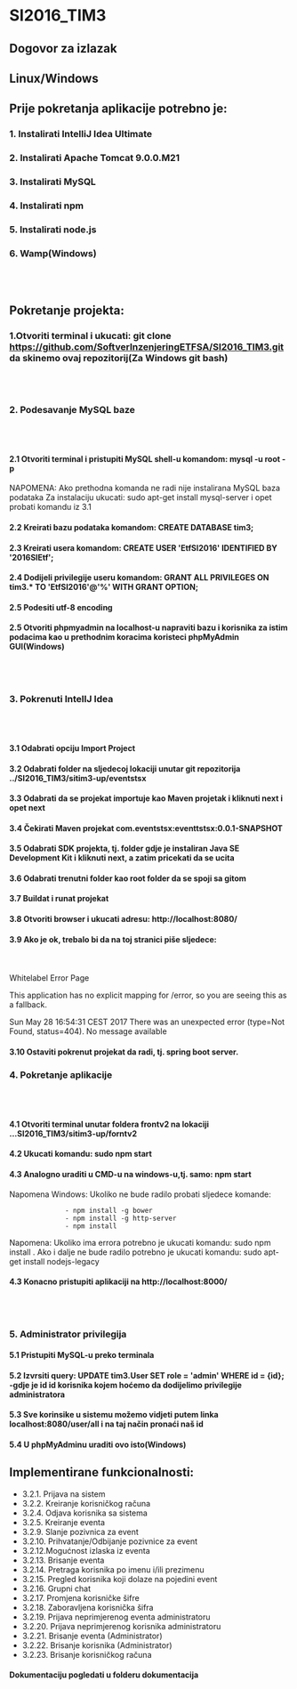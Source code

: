 # SI2016_TIM3

## Dogovor za izlazak

## Linux/Windows 

## Prije pokretanja aplikacije potrebno je:

### 1. Instalirati IntelliJ Idea Ultimate

### 2. Instalirati Apache Tomcat 9.0.0.M21

### 3. Instalirati MySQL

### 4. Instalirati npm

### 5. Instalirati node.js

### 6. Wamp(Windows)
<br></br>
## Pokretanje projekta:

### 1.Otvoriti terminal i ukucati: git clone https://github.com/SoftverInzenjeringETFSA/SI2016_TIM3.git da skinemo ovaj repozitorij(Za Windows git bash)
<br></br>
### 2. Podesavanje MySQL baze
<br></br>
#### 2.1 Otvoriti terminal i pristupiti MySQL shell-u komandom: mysql -u root -p 

NAPOMENA: Ako prethodna komanda ne radi nije instalirana MySQL baza podataka
          Za instalaciju ukucati: sudo apt-get install mysql-server i opet probati komandu iz 3.1
    
#### 2.2 Kreirati bazu podataka komandom: CREATE DATABASE tim3; 
#### 2.3 Kreirati usera komandom: CREATE USER 'EtfSI2016' IDENTIFIED BY '2016SIEtf';
#### 2.4 Dodijeli privilegije useru komandom: GRANT ALL PRIVILEGES ON tim3.* TO 'EtfSI2016'@'%' WITH GRANT OPTION;
#### 2.5 Podesiti utf-8 encoding

#### 2.5 Otvoriti phpmyadmin na localhost-u napraviti bazu i korisnika za istim podacima kao u prethodnim koracima koristeci phpMyAdmin GUI(Windows)
<br></br>
### 3. Pokrenuti IntellJ Idea
<br></br>
#### 3.1 Odabrati opciju Import Project 
#### 3.2 Odabrati folder na sljedecoj lokaciji unutar git repozitorija ../SI2016_TIM3/sitim3-up/eventstsx      
#### 3.3 Odabrati da se projekat importuje kao Maven projetak i kliknuti next i opet next
#### 3.4 Čekirati Maven projekat com.eventstsx:eventtstsx:0.0.1-SNAPSHOT
#### 3.5 Odabrati SDK projekta, tj. folder gdje je instaliran Java SE Development Kit i kliknuti next, a zatim pricekati da se ucita
#### 3.6 Odabrati trenutni folder kao root folder da se spoji sa gitom
#### 3.7 Buildat i runat projekat
#### 3.8 Otvoriti browser i ukucati adresu: http://localhost:8080/
#### 3.9 Ako je ok, trebalo bi da na toj stranici piše sljedece:
<br></br>
Whitelabel Error Page

This application has no explicit mapping for /error, so you are seeing this as a fallback.

Sun May 28 16:54:31 CEST 2017
There was an unexpected error (type=Not Found, status=404).
No message available

#### 3.10 Ostaviti pokrenut projekat da radi, tj. spring boot server.  

### 4. Pokretanje aplikacije 
<br></br>
#### 4.1 Otvoriti terminal unutar foldera frontv2 na lokaciji ...SI2016_TIM3/sitim3-up/forntv2
#### 4.2 Ukucati komandu: sudo npm start 
#### 4.3 Analogno uraditi u CMD-u na windows-u,tj. samo: npm start

Napomena Windows: Ukoliko ne bude radilo probati sljedece komande:
                  
                  - npm install -g bower
                  - npm install -g http-server
                  - npm install



Napomena: Ukoliko ima errora potrebno je ukucati komandu: sudo npm install . 
          Ako i dalje ne bude radilo potrebno je ukucati komandu: sudo apt-get install nodejs-legacy
          
   
#### 4.3 Konacno pristupiti aplikaciji na http://localhost:8000/
<br></br>

### 5. Administrator privilegija

#### 5.1 Pristupiti MySQL-u preko terminala
#### 5.2 Izvrsiti query: UPDATE tim3.User SET role = 'admin' WHERE id = {id}; -gdje je id id korisnika kojem hoćemo da dodijelimo privilegije administratora
#### 5.3 Sve korinsike u sistemu možemo vidjeti putem linka localhost:8080/user/all i na taj način pronaći naš id
#### 5.4 U phpMyAdminu uraditi ovo isto(Windows)
## Implementirane funkcionalnosti: 
- 3.2.1. Prijava na sistem
- 3.2.2. Kreiranje korisničkog računa
- 3.2.4. Odjava korisnika sa sistema
- 3.2.5. Kreiranje eventa
- 3.2.9. Slanje pozivnica za event
- 3.2.10. Prihvatanje/Odbijanje pozivnice za event
- 3.2.12.Mogućnost izlaska iz eventa
- 3.2.13. Brisanje eventa
- 3.2.14. Pretraga korisnika po imenu i/ili prezimenu
- 3.2.15. Pregled korisnika koji dolaze na pojedini event
- 3.2.16. Grupni chat
- 3.2.17. Promjena korisničke šifre
- 3.2.18. Zaboravljena korisnička šifra
- 3.2.19. Prijava neprimjerenog eventa administratoru
- 3.2.20. Prijava neprimjerenog korisnika administratoru
- 3.2.21. Brisanje eventa (Administrator)
- 3.2.22. Brisanje korisnika (Administrator)
- 3.2.23. Brisanje korisničkog računa


#### Dokumentaciju pogledati u folderu dokumentacija
